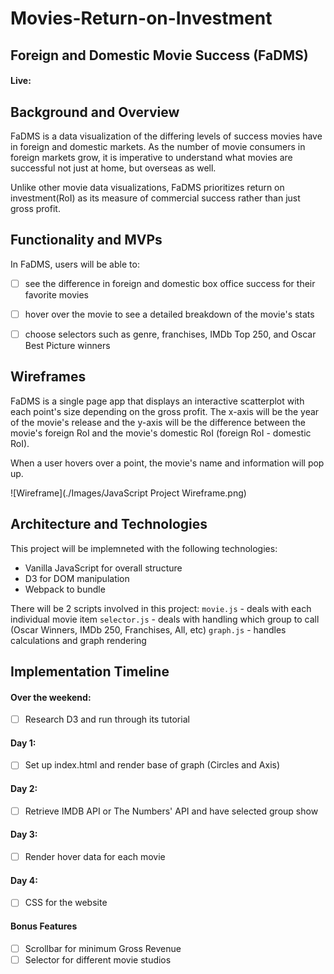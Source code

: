 # Movies-Return-on-Investment

## Foreign and Domestic Movie Success (FaDMS)
#### Live:

## Background and Overview
  FaDMS is a data visualization of the differing levels of success movies have in foreign and domestic markets. As the number of movie consumers in foreign markets grow, it is imperative to understand what movies are successful not just at home, but overseas as well.

  Unlike other movie data visualizations, FaDMS prioritizes return on investment(RoI) as its measure of commercial success rather than just gross profit.


## Functionality and MVPs
   In FaDMS, users will be able to:

  - [ ] see the difference in foreign and domestic box office success for their favorite movies
  - [ ] hover over the movie to see a detailed breakdown of the movie's stats
  - [ ] choose selectors such as genre, franchises, IMDb Top 250, and Oscar Best Picture winners


## Wireframes
  FaDMS is a single page app that displays an interactive scatterplot with each point's size depending on the gross profit. The x-axis will be the year of the movie's release and the y-axis will be the difference between the movie's foreign RoI and the movie's domestic RoI (foreign RoI - domestic RoI).

  When a user hovers over a point, the movie's name and information will pop up.

![Wireframe](./Images/JavaScript Project Wireframe.png)


## Architecture and Technologies
This project will be implemneted with the following technologies:
* Vanilla JavaScript for overall structure
* D3 for DOM manipulation
* Webpack to bundle

There will be 2 scripts involved in this project:
`movie.js` - deals with each individual movie item
`selector.js` - deals with handling which group to call (Oscar Winners, IMDb 250, Franchises, All, etc)
`graph.js` - handles calculations and graph rendering


## Implementation Timeline
#### Over the weekend:
- [ ] Research D3 and run through its tutorial
#### Day 1:
- [ ] Set up index.html and render base of graph (Circles and Axis)
#### Day 2:
- [ ] Retrieve IMDB API or The Numbers' API and have selected group show
#### Day 3:
- [ ] Render hover data for each movie
#### Day 4:
- [ ] CSS for the website
#### Bonus Features
- [ ] Scrollbar for minimum Gross Revenue
- [ ] Selector for different movie studios
